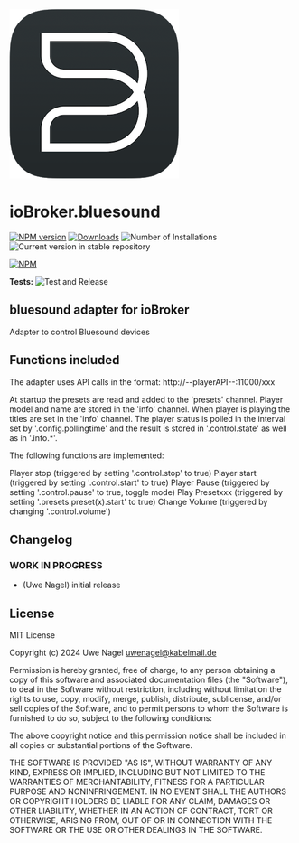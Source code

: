 ![Logo](admin/bluesound.png)

# ioBroker.bluesound

[![NPM version](https://img.shields.io/npm/v/iobroker.bluesound.svg)](https://www.npmjs.com/package/iobroker.bluesound)
[![Downloads](https://img.shields.io/npm/dm/iobroker.bluesound.svg)](https://www.npmjs.com/package/iobroker.bluesound)
![Number of Installations](https://iobroker.live/badges/bluesound-installed.svg)
![Current version in stable repository](https://iobroker.live/badges/bluesound-stable.svg)

[![NPM](https://nodei.co/npm/iobroker.bluesound.png?downloads=true)](https://nodei.co/npm/iobroker.bluesound/)

**Tests:** ![Test and Release](https://github.com/Uwe1958/ioBroker.bluesound/workflows/Test%20and%20Release/badge.svg)

## bluesound adapter for ioBroker

Adapter to control Bluesound devices

## Functions included

The adapter uses API calls in the format: http://--playerAPI--:11000/xxx

At startup the presets are read and added to the 'presets' channel.
Player model and name are stored in the 'info' channel.
When player is playing the titles are set in the 'info' channel.
The player status is polled in the interval set by '.config.pollingtime' and the result is stored in '.control.state' as well as in '.info.\*'.

The following functions are implemented:

Player stop (triggered by setting '.control.stop' to true)
Player start (triggered by setting '.control.start' to true)
Player Pause (triggered by setting '.control.pause' to true, toggle mode)
Play Presetxxx (triggered by setting '.presets.preset(x).start' to true)
Change Volume (triggered by changing '.control.volume')

## Changelog

<!--
    Placeholder for the next version (at the beginning of the line):
    ### 0.2.0 Adapter rebuild using development server
    ### 0.1.8 Fixed type error (PollingTime) after updating to javascript 5.
    ### 0.1.7 Issue #11: Volume is now read from player and stored into .info.volume
    ### 0.1.6 Added secs and totlen also as string object
    ### 0.1.5 Solved error message, when totlen is not reported in /Status
    ### 0.1.4 pollingtime is now correctly read from config page
    ### 0.1.0 All `request` calls changed to `axios` (`request-promise-native` deprecated)
    ### 0.0.14 Solved dependabot alerts
    ### 0.0.13 follow-redirect vulnerability eliminated
    ### 0.0.12 Bump parse-path from 1.0.6 to 1.0.7
    ### 0.0.11 ACK warnings (due to JS controller 3.3) eliminated
    ### 0.0.8 Slight changes due to adapter check
    ### 0.0.7 Status polling added
    ### 0.0.6 Volume control implemented
    ### 0.0.5 Start/Stop/Pause implemented
    ### 0.0.4 Presets created as states
    ### 0.0.3 Device info created as states
    ### 0.0.1 (uwe1958) initial release
-->

### **WORK IN PROGRESS**

-   (Uwe Nagel) initial release

## License

MIT License

Copyright (c) 2024 Uwe Nagel <uwenagel@kabelmail.de>

Permission is hereby granted, free of charge, to any person obtaining a copy
of this software and associated documentation files (the "Software"), to deal
in the Software without restriction, including without limitation the rights
to use, copy, modify, merge, publish, distribute, sublicense, and/or sell
copies of the Software, and to permit persons to whom the Software is
furnished to do so, subject to the following conditions:

The above copyright notice and this permission notice shall be included in all
copies or substantial portions of the Software.

THE SOFTWARE IS PROVIDED "AS IS", WITHOUT WARRANTY OF ANY KIND, EXPRESS OR
IMPLIED, INCLUDING BUT NOT LIMITED TO THE WARRANTIES OF MERCHANTABILITY,
FITNESS FOR A PARTICULAR PURPOSE AND NONINFRINGEMENT. IN NO EVENT SHALL THE
AUTHORS OR COPYRIGHT HOLDERS BE LIABLE FOR ANY CLAIM, DAMAGES OR OTHER
LIABILITY, WHETHER IN AN ACTION OF CONTRACT, TORT OR OTHERWISE, ARISING FROM,
OUT OF OR IN CONNECTION WITH THE SOFTWARE OR THE USE OR OTHER DEALINGS IN THE
SOFTWARE.
